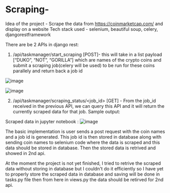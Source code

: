 # Scraping-

Idea of the project -  Scrape the data from https://coinmarketcap.com/ and display on a website 
Tech stack used - selenium, beautiful soup, celery, djangorestframework


There are be 2 APIs in django rest:

1) /api/taskmanager/start_scraping [POST]-  this will take in a list payload [“DUKO”, “NOT”, “GORILLA”] which are names of the crypto coins and submit a scraping job(celery will be used) to be run for these coins parallely and return back a job id

![image](https://github.com/Shivani505001/Scraping-/assets/98374589/d3f6213c-847b-4b18-b92a-3184a7570420)

![image](https://github.com/Shivani505001/Scraping-/assets/98374589/10548c42-7344-48e7-8a75-490e7e1ad676)


2) /api/taskmanager/scraping_status/<job_id> [GET] - From the job_id received in the previous API, we can query this API and it will return the currently scraped data for that job. Sample output:

Scraped data in jupyter notebook :
![image](https://github.com/Shivani505001/Scraping-/assets/98374589/3e19ecda-9d8b-4abe-8ea7-e3394860aa30)


The basic implementation is user sends a post request with the coin names and a job id is generated. This job id is then stored in database along with sending coin names to selenium code where the data is scraped and this data should be stored in database. Then the stored data is retrived and showed in 2nd api. 

At the moment the project is not yet finished, I tried to retrive the scraped data without storing in database but I couldn't do it efficiently so I have yet to properly store the scraped data in database and saving will be done in tasks.py file then from here in views.py the data should be retirved for 2nd api.
